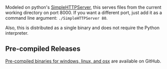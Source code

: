 Modeled on python's [SimpleHTTPServer](https://docs.python.org/2/library/simplehttpserver.html), this serves files from the current working directory on port 8000.  If you want a different port, just add it as a command line argument: `./SimpleHTTPServer 80`.

Also, this is distributed as a single binary and does not require the Python interpreter.


## Pre-compiled Releases
[Pre-compiled binaries for windows, linux, and osx](https://github.com/dpritchett/SimplerHTTPServer/releases) are available on GitHub.

